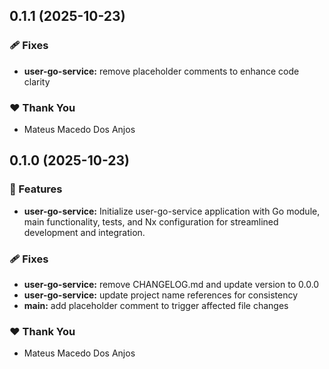 ## 0.1.1 (2025-10-23)

### 🩹 Fixes

- **user-go-service:** remove placeholder comments to enhance code clarity

### ❤️ Thank You

- Mateus Macedo Dos Anjos

## 0.1.0 (2025-10-23)

### 🚀 Features

- **user-go-service:** Initialize user-go-service application with Go module, main functionality, tests, and Nx configuration for streamlined development and integration.

### 🩹 Fixes

- **user-go-service:** remove CHANGELOG.md and update version to 0.0.0
- **user-go-service:** update project name references for consistency
- **main:** add placeholder comment to trigger affected file changes

### ❤️ Thank You

- Mateus Macedo Dos Anjos
